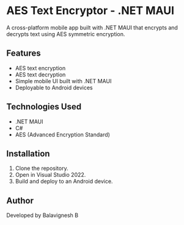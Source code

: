 # AES Text Encryptor - .NET MAUI
A cross-platform mobile app built with .NET MAUI that encrypts and decrypts text using AES symmetric encryption.

## Features
- AES text encryption
- AES text decryption
- Simple mobile UI built with .NET MAUI
- Deployable to Android devices

## Technologies Used
- .NET MAUI
- C# 
- AES (Advanced Encryption Standard)

## Installation
1. Clone the repository.
2. Open in Visual Studio 2022.
3. Build and deploy to an Android device.

## Author
Developed by Balavignesh B
